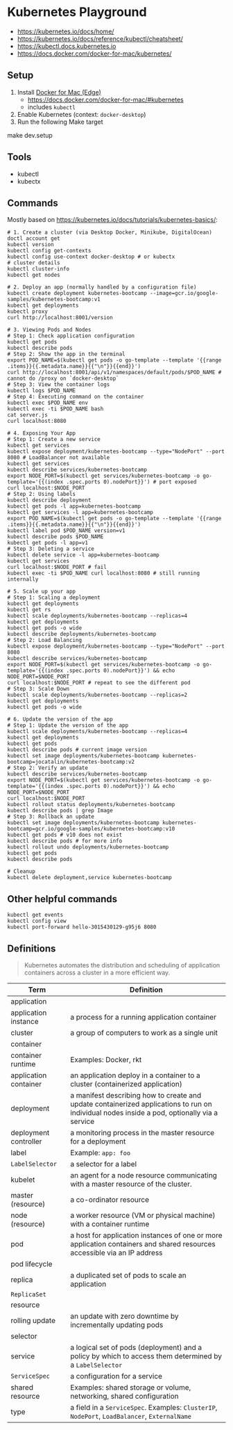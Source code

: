 # Kubernetes Playground

- https://kubernetes.io/docs/home/
- https://kubernetes.io/docs/reference/kubectl/cheatsheet/
- https://kubectl.docs.kubernetes.io
- https://docs.docker.com/docker-for-mac/kubernetes/

## Setup

1. Install [Docker for Mac (Edge)](https://docs.docker.com/docker-for-mac/edge-release-notes/)
   - https://docs.docker.com/docker-for-mac/#kubernetes
   - includes `kubectl`
2. Enable Kubernetes (context: `docker-desktop`)
3. Run the following Make target

  make dev.setup

## Tools

- kubectl
- kubectx

## Commands

Mostly based on https://kubernetes.io/docs/tutorials/kubernetes-basics/:

    # 1. Create a cluster (via Desktop Docker, Minikube, DigitalOcean)
    doctl account get
    kubectl version
    kubectl config get-contexts
    kubectl config use-context docker-desktop # or kubectx
    # cluster details
    kubectl cluster-info
    kubectl get nodes

    # 2. Deploy an app (normally handled by a configuration file)
    kubectl create deployment kubernetes-bootcamp --image=gcr.io/google-samples/kubernetes-bootcamp:v1
    kubectl get deployments
    kubectl proxy
    curl http://localhost:8001/version

    # 3. Viewing Pods and Nodes
    # Step 1: Check application configuration
    kubectl get pods
    kubectl describe pods
    # Step 2: Show the app in the terminal
    export POD_NAME=$(kubectl get pods -o go-template --template '{{range .items}}{{.metadata.name}}{{"\n"}}{{end}}')
    curl http://localhost:8001/api/v1/namespaces/default/pods/$POD_NAME # cannot do /proxy on `docker-desktop`
    # Step 3: View the container logs
    kubectl logs $POD_NAME
    # Step 4: Executing command on the container
    kubectl exec $POD_NAME env
    kubectl exec -ti $POD_NAME bash
    cat server.js
    curl localhost:8080

    # 4. Exposing Your App
    # Step 1: Create a new service
    kubectl get services
    kubectl expose deployment/kubernetes-bootcamp --type="NodePort" --port 8080 # LoadBalancer not available
    kubectl get services
    kubectl describe services/kubernetes-bootcamp
    export NODE_PORT=$(kubectl get services/kubernetes-bootcamp -o go-template='{{(index .spec.ports 0).nodePort}}') # port exposed
    curl localhost:$NODE_PORT
    # Step 2: Using labels
    kubectl describe deployment
    kubectl get pods -l app=kubernetes-bootcamp
    kubectl get services -l app=kubernetes-bootcamp
    export POD_NAME=$(kubectl get pods -o go-template --template '{{range .items}}{{.metadata.name}}{{"\n"}}{{end}}')
    kubectl label pod $POD_NAME version=v1
    kubectl describe pods $POD_NAME
    kubectl get pods -l app=v1
    # Step 3: Deleting a service
    kubectl delete service -l app=kubernetes-bootcamp
    kubectl get services
    curl localhost:$NODE_PORT # fail
    kubectl exec -ti $POD_NAME curl localhost:8080 # still running internally

    # 5. Scale up your app
    # Step 1: Scaling a deployment
    kubectl get deployments
    kubectl get rs
    kubectl scale deployments/kubernetes-bootcamp --replicas=4
    kubectl get deployments
    kubectl get pods -o wide
    kubectl describe deployments/kubernetes-bootcamp
    # Step 2: Load Balancing
    kubectl expose deployment/kubernetes-bootcamp --type="NodePort" --port 8080
    kubectl describe services/kubernetes-bootcamp
    export NODE_PORT=$(kubectl get services/kubernetes-bootcamp -o go-template='{{(index .spec.ports 0).nodePort}}') && echo NODE_PORT=$NODE_PORT
    curl localhost:$NODE_PORT # repeat to see the different pod
    # Step 3: Scale Down
    kubectl scale deployments/kubernetes-bootcamp --replicas=2
    kubectl get deployments
    kubectl get pods -o wide

    # 6. Update the version of the app
    # Step 1: Update the version of the app
    kubectl scale deployments/kubernetes-bootcamp --replicas=4
    kubectl get deployments
    kubectl get pods
    kubectl describe pods # current image version
    kubectl set image deployments/kubernetes-bootcamp kubernetes-bootcamp=jocatalin/kubernetes-bootcamp:v2
    # Step 2: Verify an update
    kubectl describe services/kubernetes-bootcamp
    export NODE_PORT=$(kubectl get services/kubernetes-bootcamp -o go-template='{{(index .spec.ports 0).nodePort}}') && echo NODE_PORT=$NODE_PORT
    curl localhost:$NODE_PORT
    kubectl rollout status deployments/kubernetes-bootcamp
    kubectl describe pods | grep Image
    # Step 3: Rollback an update
    kubectl set image deployments/kubernetes-bootcamp kubernetes-bootcamp=gcr.io/google-samples/kubernetes-bootcamp:v10
    kubectl get pods # v10 does not exist
    kubectl describe pods # for more info
    kubectl rollout undo deployments/kubernetes-bootcamp
    kubectl get pods
    kubectl describe pods

    # Cleanup
    kubectl delete deployment,service kubernetes-bootcamp

## Other helpful commands

    kubectl get events
    kubectl config view
    kubectl port-forward hello-3015430129-g95j6 8080

## Definitions

> Kubernetes automates the distribution and scheduling of application containers across a cluster in a more efficient way.

|         Term          |                                                                 Definition                                                                  |
| --------------------- | ------------------------------------------------------------------------------------------------------------------------------------------- |
| application           |                                                                                                                                             |
| application instance  | a process for a running application container                                                                                               |
| cluster               | a group of computers to work as a single unit                                                                                               |
| container             |                                                                                                                                             |
| container runtime     | Examples: Docker, rkt                                                                                                                       |
| application container | an application deploy in a container to a cluster (containerized application)                                                               |
| deployment            | a manifest describing how to create and update containerized applications to run on individual nodes inside a pod, optionally via a service |
| deployment controller | a monitoring process in the master resource for a deployment                                                                                |
| label                 | Example: `app: foo`                                                                                                                         |
| `LabelSelector`       | a selector for a label                                                                                                                      |
| kubelet               | an agent for a node resource communicating with a master resource of the cluster.                                                           |
| master (resource)     | a co-ordinator resource                                                                                                                     |
| node (resource)       | a worker resource (VM or physical machine) with a container runtime                                                                         |
| pod                   | a host for application instances of one or more application containers and shared resources accessible via an IP address                    |
| pod lifecycle         |                                                                                                                                             |
| replica               | a duplicated set of pods to scale an application |
| `ReplicaSet`          |                                                                                                                                             |
| resource              |                                                                                                                                             |
| rolling update        | an update with zero downtime by incrementally updating pods |
| selector              |                                                                                                                                             |
| service               | a logical set of pods (deployment) and a policy by which to access them determined by a `LabelSelector`      |
| `ServiceSpec`         | a configuration for a service                                                                                                               |
| shared resource       | Examples: shared storage or volume, networking, shared configuration                                                                        |
| type                  | a field in a `ServiceSpec`. Examples: `ClusterIP`, `NodePort`, `LoadBalancer`, `ExternalName`                                               |
